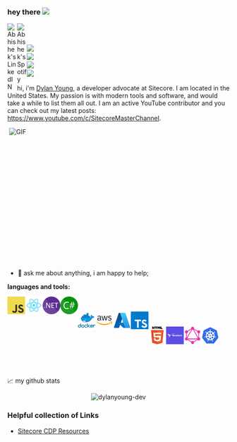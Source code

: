 ### hey there <img src="https://media.giphy.com/media/hvRJCLFzcasrR4ia7z/giphy.gif" width="25px">
<a href="https://www.linkedin.com/in/dylanyoung/">
  <img align="left" alt="Abhishek's LinkedIN" width="22px" src="https://raw.githubusercontent.com/peterthehan/peterthehan/master/assets/linkedin.svg" />
</a>
<a href="https://open.spotify.com/user/124109547?si=d97000bcb58f4ed6">
  <img align="left" alt="Abhishek's Spotify" width="22px" src="https://raw.githubusercontent.com/peterthehan/peterthehan/master/assets/spotify.svg" />
</a><br /><br />

![](https://visitor-badge.glitch.me/badge?page_id=dylanyoung-dev/dylanyoung-dev)<br />
![](https://img.shields.io/twitch/status/dylanyoung_dev?style=social)<br />
![](https://img.shields.io/twitter/follow/dylanyoung_dev?style=social)<br />
![](https://img.shields.io/youtube/channel/views/UC5krmrALirwZibfW9-c2JXw?style=social)<br />

hi, i'm [Dylan Young](https://dylanyoung.dev/), a developer advocate at Sitecore. I am located in the United States. My passion is with modern tools and software, and would take a while to list them all out.  I am an active YouTube contributor and you can check out my latest posts: https://www.youtube.com/c/SitecoreMasterChannel.


  <img align="right" alt="GIF" src="https://github.com/abhisheknaiidu/abhisheknaiidu/blob/master/code.gif?raw=true" width="500" height="320" />
  
- 💬 ask me about anything, i am happy to help;

**languages and tools:**  

<img width="40" align="left" src="https://raw.githubusercontent.com/github/explore/80688e429a7d4ef2fca1e82350fe8e3517d3494d/topics/javascript/javascript.png" />
<img width="40" align="left" src="https://raw.githubusercontent.com/github/explore/80688e429a7d4ef2fca1e82350fe8e3517d3494d/topics/react/react.png" />
<img width="40" align="left" src="https://raw.githubusercontent.com/github/explore/80688e429a7d4ef2fca1e82350fe8e3517d3494d/topics/dotnet/dotnet.png" />
<img width="40" align="left" src="https://raw.githubusercontent.com/github/explore/80688e429a7d4ef2fca1e82350fe8e3517d3494d/topics/csharp/csharp.png" /><br /><br />
<img width="40" align="left" src="https://raw.githubusercontent.com/github/explore/80688e429a7d4ef2fca1e82350fe8e3517d3494d/topics/docker/docker.png" />
<img width="40" align="left" src="https://raw.githubusercontent.com/github/explore/80688e429a7d4ef2fca1e82350fe8e3517d3494d/topics/aws/aws.png" />
<img width="40" align="left" src="https://raw.githubusercontent.com/github/explore/80688e429a7d4ef2fca1e82350fe8e3517d3494d/topics/azure/azure.png" />
<img width="40" align="left" src="https://raw.githubusercontent.com/github/explore/80688e429a7d4ef2fca1e82350fe8e3517d3494d/topics/typescript/typescript.png" /><br /><br />
<img width="40" align="left" src="https://raw.githubusercontent.com/github/explore/80688e429a7d4ef2fca1e82350fe8e3517d3494d/topics/html/html.png" />
<img width="40" align="left" src="https://raw.githubusercontent.com/github/explore/80688e429a7d4ef2fca1e82350fe8e3517d3494d/topics/terraform/terraform.png" />
<img width="40" align="left" src="https://raw.githubusercontent.com/github/explore/80688e429a7d4ef2fca1e82350fe8e3517d3494d/topics/graphql/graphql.png" />
<img width="40" align="left" src="https://raw.githubusercontent.com/github/explore/80688e429a7d4ef2fca1e82350fe8e3517d3494d/topics/kubernetes/kubernetes.png" />

<br /><br /><br /><br /><br />

📈 my github stats

<p align="center"> <img src="https://github-readme-stats.vercel.app/api?username=dylanyoung-dev&show_icons=true&theme=gotham" alt="dylanyoung-dev" />

### Helpful collection of Links
- [Sitecore CDP Resources](./documentation/sitecore-cdp.md)